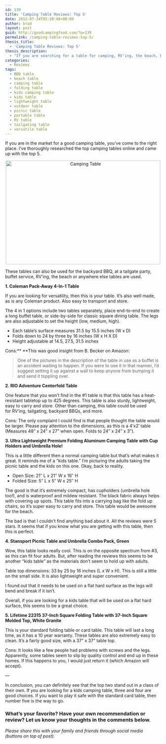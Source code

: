 ```yaml
---
id: 139
title: 'Camping Table Reviews: Top 5'
date: 2012-07-24T05:20:08+00:00
author: brad
layout: post
guid: http://goodcampingfood.com/?p=139
permalink: /camping-table-reviews-top-5/
thesis_title:
  - 'Camping Table Reviews: Top 5'
thesis_description:
  - "If you are searching for a table for camping, RV'ing, the beach, BBQ picnics in the backyard or just a table in general, you need to see this review."
categories:
  - Reviews
tags:
  - BBQ table
  - beach table
  - camping table
  - folding table
  - kids camping table
  - kids table
  - lightweight table
  - outdoor table
  - picnic table
  - portable table
  - RV table
  - tailgating table
  - versatile table
---
```

If you are in the market for a good camping table, you&#8217;ve come to the right place. I&#8217;ve thoroughly researched the top camping tables online and came up with the top 5.

<p style="text-align: center;">
  <img class="aligncenter" alt="Camping Table" src="http://farm2.staticflickr.com/1099/1443923194_5c8be5ba27.jpg" width="500" height="336" />
</p>

These tables can also be used for the backyard BBQ, at a tailgate party, buffet service, RV’ing, the beach or anywhere else tables are used.

**1. Coleman Pack-Away 4-In-1 Table**

If you are looking for versatility, then this is your table. It&#8217;s also well made, as is any Coleman product. Also easy to transport and store.

The 4 in 1 options include two tables separately, place end-to-end to create a long buffet table, or side-by-side for classic square dining table. The legs are also adjustable to set the height (low, medium, high).

  * Each table&#8217;s surface measures 31.5 by 15.5 inches (W x D)
  * Folds down to 24 by three by 16 inches (W x H X D)
  * Height adjustable at 14.5, 27.5, 31.5 inches

Cons:** **This was good insight from B. Becker on Amazon:

> One of the pictures in the description of the table in use as a buffet is an accident waiting to happen. If you were to use it in that manner, I&#8217;d suggest setting it up against a wall to keep anyone from bumping it and send it toppling over.

**2. RIO Adventure Centerfold Table**

One feature that you won&#8217;t find in the #1 table is that this table has a heat-resistant tabletop up to 425 degrees. This table is also sturdy, lightweight, easy to carry and store. Other than camping, this table could be used for RV&#8217;ing, tailgating, backyard BBQs, and more.

Cons: The only complaint I could find is that people thought the table would be larger. Please pay attention to the dimensions, as this is a 4&#8217;x2&#8242; table (Measures 48” x 24” x 27” when open. Folds to 24” x 24” x 3”).

**3. Ultra Lightweight Premium Folding Aluminum Camping Table with Cup Holders and Umbrella Hole!**

This is a little different then a normal camping table but that&#8217;s what makes it great. It reminds me of a &#8220;kids table.&#8221; I&#8217;m picturing the adults taking the picnic table and the kids on this one. Okay, back to reality.

  * Open Size: 21&#8243; L x 21&#8243; W x 16&#8243; H
  * Folded Size: 5&#8243; L x 5&#8243; W x 25&#8243; H

The good is that it&#8217;s extremely compact, has cupholders (umbrella hole too!), and is waterproof and mildew resistant. The black fabric always helps with covering up spots. This table fits into a carrying bag like the fold up chairs, so it&#8217;s super easy to carry and store. This table would be awesome for the beach.

The bad is that I couldn&#8217;t find anything bad about it. All the reviews were 5 stars. It seems that if you know what you are getting with this table, then this is perfect.

**4. Stansport Picnic Table and Umbrella Combo Pack, Green**

Wow, this table looks really cool. This is on the opposite spectrum from #3, as this can fit four adults. But, after reading the reviews this seems to be another &#8220;kids table&#8221; as the materials don&#8217;t seem to hold up with adults.

Table top dimensions: 33 by 25 by 16 inches (L x W x H). This is still a little on the small side. It is also lightweight and super convenient.

I found out that it needs to be used on a flat hard surface as the legs will bend and break if it isn&#8217;t.

Overall, if you are looking for a kids table that will be used on a flat hard surface, this seems to be a great choice.

**5. Lifetime 22315 37-Inch Square Folding Table with 37-Inch Square Molded Top, White Granite**

This is your standard folding table or card table. This table will last a long time, as it has a 10 year warranty. These tables are also extremely easy to clean. It&#8217;s a fairly good size, with a 37&#8221; x 37&#8221; table top.

Cons: It looks like a few people had problems with screws and the legs. Apparently, some tables seem to slip by quality control and end up in these homes. If this happens to you, I would just return it (which Amazon will accept).

&#8212;

In conclusion, you can definitely see that the top two stand out in a class of their own. If you are looking for a kids camping table, three and four are good choices. If you want to play it safe with the standard card table, then number five is the way to go.

### What&#8217;s your favorite? Have your own recommendation or review? Let us know your thoughts in the comments below.

_Please share this with your family and friends through social media (buttons on top of post)._